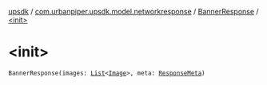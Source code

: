[upsdk](../../index.md) / [com.urbanpiper.upsdk.model.networkresponse](../index.md) / [BannerResponse](index.md) / [&lt;init&gt;](./-init-.md)

# &lt;init&gt;

`BannerResponse(images: `[`List`](https://kotlinlang.org/api/latest/jvm/stdlib/kotlin.collections/-list/index.html)`<`[`Image`](-image/index.md)`>, meta: `[`ResponseMeta`](../-response-meta/index.md)`)`